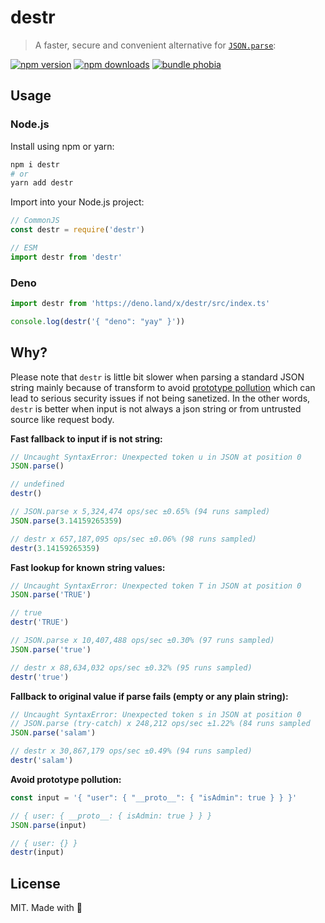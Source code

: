 # destr

> A faster, secure and convenient alternative for [`JSON.parse`](https://developer.mozilla.org/en-US/docs/Web/JavaScript/Reference/Global_Objects/JSON/parse):

[![npm version][npm-v-src]][npm-v-href]
[![npm downloads][npm-d-src]][npm-d-href]
[![bundle phobia][bundlephobia-src]][bundlephobia-href]

## Usage

### Node.js

Install using npm or yarn:

```bash
npm i destr
# or
yarn add destr
```

Import into your Node.js project:

```js
// CommonJS
const destr = require('destr')

// ESM
import destr from 'destr'
```

### Deno

```js
import destr from 'https://deno.land/x/destr/src/index.ts'

console.log(destr('{ "deno": "yay" }'))
```

## Why?

Please note that `destr` is little bit slower when parsing a standard JSON string mainly because of transform to avoid [prototype pollution](https://hueniverse.com/a-tale-of-prototype-poisoning-2610fa170061) which can lead to serious security issues if not being sanetized. In the other words, `destr` is better when input is not always a json string or from untrusted source like request body.

**Fast fallback to input if is not string:**

```js
// Uncaught SyntaxError: Unexpected token u in JSON at position 0
JSON.parse()

// undefined
destr()
```

```js
// JSON.parse x 5,324,474 ops/sec ±0.65% (94 runs sampled)
JSON.parse(3.14159265359)

// destr x 657,187,095 ops/sec ±0.06% (98 runs sampled)
destr(3.14159265359)
```

**Fast lookup for known string values:**

```js
// Uncaught SyntaxError: Unexpected token T in JSON at position 0
JSON.parse('TRUE')

// true
destr('TRUE')
```

```js
// JSON.parse x 10,407,488 ops/sec ±0.30% (97 runs sampled)
JSON.parse('true')

// destr x 88,634,032 ops/sec ±0.32% (95 runs sampled)
destr('true')
```

**Fallback to original value if parse fails (empty or any plain string):**

```js
// Uncaught SyntaxError: Unexpected token s in JSON at position 0
// JSON.parse (try-catch) x 248,212 ops/sec ±1.22% (84 runs sampled
JSON.parse('salam')

// destr x 30,867,179 ops/sec ±0.49% (94 runs sampled)
destr('salam')
```

**Avoid prototype pollution:**

```js
const input = '{ "user": { "__proto__": { "isAdmin": true } } }'

// { user: { __proto__: { isAdmin: true } } }
JSON.parse(input)

// { user: {} }
destr(input)
```

## License

MIT. Made with 💖

<!-- Refs -->
[npm-v-src]: https://img.shields.io/npm/v/destr?style=flat-square
[npm-v-href]: https://npmjs.com/package/destr

[npm-d-src]: https://img.shields.io/npm/dm/destr?style=flat-square
[npm-d-href]: https://npmjs.com/package/destr

[github-actions-src]: https://img.shields.io/github/workflow/status/nuxt-contrib/destr/ci/master?style=flat-square
[github-actions-href]: https://github.com/nuxt-contrib/destr/actions?query=workflow%3Aci

[bundlephobia-src]: https://img.shields.io/bundlephobia/min/destr?style=flat-square
[bundlephobia-href]: https://bundlephobia.com/result?p=destr
